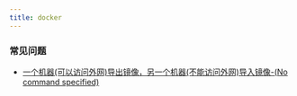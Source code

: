 ```yaml
---
title: docker
---
```


### 常见问题

- [一个机器(可以访问外网)导出镜像，另一个机器(不能访问外网)导入镜像-(No command specified)](https://blog.csdn.net/nexus124/article/details/104995251)
